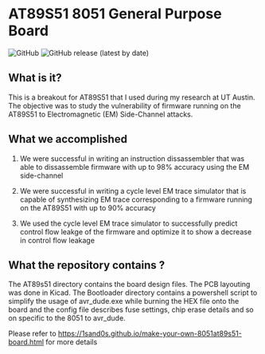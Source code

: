# AT89S51 8051 General Purpose Board
![GitHub](https://img.shields.io/github/license/1sand0s/AT89S51-8051-General-Purpose-Board)
![GitHub release (latest by date)](https://img.shields.io/github/v/release/1sand0s/AT89S51-8051-General-Purpose-Board)

<h2> What is it? </h2>
This is a breakout for AT89S51 that I used during my research at UT Austin. The objective was to study the vulnerability of firmware running on the AT89S51 to Electromagnetic (EM) Side-Channel attacks. 

<h2> What we accomplished </h2>

1. We were successful in writing an instruction dissassembler that was able to dissassemble firmware with up to 98% accuracy using the EM side-channel
 
2. We were successful in writing a cycle level EM trace simulator that is capable of synthesizing EM trace corresponding to a firmware running on the AT89S51 with up to 90% accuracy

3. We used the cycle level EM trace simulator to successfully predict control flow leakge of the firmware and optimize it to show a decrease in control flow leakage  
<h2> What the repository contains ? </h2>

The AT89s51 directory contains the board design files. The PCB layouting was done in Kicad. The Bootloader directory contains a powershell script to simplify the usage of avr_dude.exe while burning the HEX file onto the board and the config file describes fuse settings, chip erase details and so on specific to the 8051 to avr_dude.


Please refer to https://1sand0s.github.io/make-your-own-8051at89s51-board.html for more details
